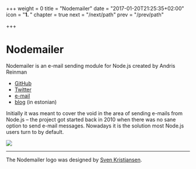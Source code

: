 +++
weight = 0
title = "Nodemailer"
date = "2017-01-20T21:25:35+02:00"
icon = "<b>1. </b>"
chapter = true
next = "/next/path"
prev = "/prev/path"

+++

# Nodemailer

Nodemailer is an e-mail sending module for Node.js created by Andris Reinman

  * [GitHub](https://github.com/andris9)
  * [Twitter](https://twitter.com/andrisreinman)
  * [e-mail](mailto:andris.reinman@gmail.com)
  * [blog](http://www.andrisreinman.com/) (in estonian)

Initially it was meant to cover the void in the area of sending e-mails from Node.js – the project got started back in 2010 when there was no sane option to send e-mail messages. Nowadays it is the solution most Node.js users turn to by default.

![](http://nodemailer.com/wp-content/uploads/2016/01/nm_logo_200x136.png)

---

The Nodemailer logo was designed by [Sven Kristjansen](https://www.behance.net/kristjansen).
